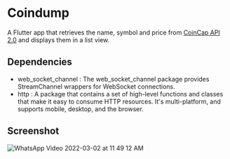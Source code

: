 # Coindump
A Flutter app that retrieves the name, symbol and price from [CoinCap API 2.0](https://docs.coincap.io/#89deffa0-ab03-4e0a-8d92-637a857d2c91) and displays them in a list view.

## Dependencies
- web_socket_channel : The web_socket_channel package provides StreamChannel wrappers for WebSocket connections.
- http : A package that contains a set of high-level functions and classes that make it easy to consume HTTP resources. It's multi-platform, and supports mobile, desktop, and the browser.

## Screenshot

![WhatsApp Video 2022-03-02 at 11 49 12 AM](https://user-images.githubusercontent.com/58082611/156421762-dcaed59e-ad96-4890-8a60-5273faac817a.gif)
